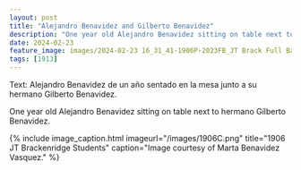 ```yaml
---
layout: post
title: "Alejandro Benavidez and Gilberto Benavidez"
description: "One year old Alejandro Benavidez sitting on table next to hermano Gilberto Benavidez."
date: 2024-02-23
feature_image: images/2024-02-23 16_31_41-1906P-2023FB_JT Brack Full Banner Sanchez.jpg.png
tags: [1913]
---
```


Text: 
Alejandro Benavidez de un año sentado en la mesa junto a su hermano Gilberto Benavidez.

One year old Alejandro Benavidez sitting on table next to hermano Gilberto Benavidez.

{% include image_caption.html imageurl="/images/1906C.png" title="1906 JT Brackenridge Students" caption="Image courtesy of Marta Benavidez Vasquez." %}
